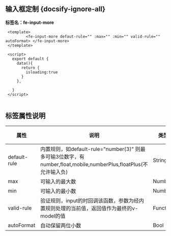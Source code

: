 ## 输入框定制 {docsify-ignore-all}
**标签名：fe-input-more** 
```
 <template>
     	 <fe-input-more defaut-rule="" :max="" :min="" valid-rule="" autoFormat> </fe-input-more>
 </template>

 <script>
   export default {
     data(){
       return {
         isloading:true
       }
     },
    
   }
 </script>
     
```


 
## 标签属性说明

| 属性 | 说明 | 类型 | 默认值 |
| --- | --- | --- | --- |
| default-rule | 内置规则，如default-rule="number(3)" 则最多可输3位数字，有number,float,mobile,numberPlus,floatPlus(不允许输入负) | String |   |
| max | 可输入的最大数 | Number |  |
| min | 可输入的最小数 | Number |  |   
| valid-rule | 验证规则，input的时回调该函数，参数为经内置规则处理的当前值，返回值作为最终的v-model的值 | Function |  |
| autoFormat | 自动保留两位小数 | Bool | false |

 
